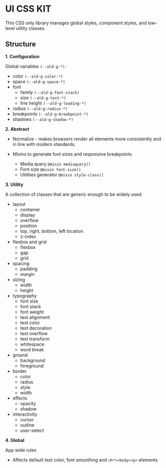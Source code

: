 # UI CSS KIT
This CSS only library manages global styles, component styles, and low-level utility classes.

## Structure

**1. Configuration**

Global variables `(--ald-g-*)`.

- color `(--ald-g-color-*)`
- space `(--ald-g-space-*)`
- font
	- family `(--ald-g-font-stack)`
	- size `(--ald-g-text-*)`
	- line height `(--ald-g-leading-*)`
- radius `(--ald-g-radius-*)`
- breakpoints  `(--ald-g-breakpoint-*)`
- shadows  `(--ald-g-shadow-*)`

**2. Abstract**

- Normalize - makes browsers render all elements more consistently and in line with modern standards.

- Mixins to generate font sizes and responsive breakpoints.
  - Media query `@mixin mediaquery()`
  - Font size `@mixin font-size()`
  - Utilities generator `@mixin style-class()`

**3. Utility**

A collection of classes that are generic enough to be widely used.

- layout
  - container
  - display
  - overflow
  - position
  - top, right, bottom, left location
  - z-index
- flexbox and grid
  - flexbox
  - gap
  - grid
- spacing
  - padding
  - margin
- sizing
  - width
  - height
- typography
  - font size
  - font stack 
  - font weight
  - text alignment
  - text color
  - text decoration
  - text overflow 
  - text transform
  - whitespace
  - word break
- ground
  - background 
  - foreground
- border
  - color
  - radius
  - style
  - width
- effects
  - opacity
  - shadow
- interactivity
  - cursor
  - outline
  - user-select


**4. Global**

App wide rules
- Affects default text color, font smoothing and `<h*><body><p>` elements
